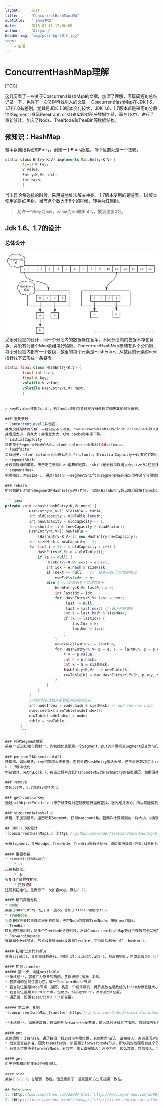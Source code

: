 ```yaml
---
layout:     post
title:      "ConcurrentHashMap详解"
subtitle:   " java并发"
date:       2018-07-16 17:00:00
author:     "Aliyang"
header-img: "img/post-bg-2015.jpg"
tags:
    - 生活
---
```

# ConcurrentHashMap理解

[TOC]

这几天看了一些关于ConcurrentHashMap的文章，加深了理解，写篇简短的总结记录一下，免得下一次又得再找别人的文章。
ConcurrentHashMap在JDK 1.6、1.7和1.8有差别，尤其是JDK 1.8版本变化较大，JDK 1.6、1.7版本都是采用的分段锁(Segment (继承ReentrantLock))来实现对部分数据加锁，而在1.8中，进行了重新设计，加入了Node、TreeNode和TreeBin等数据结构。
## 预知识：HashMap
基本数据结构使用Entry，创建一个Entry数组，每个位置处是一个链表。

``` java
static class Entry<K,V> implements Map.Entry<K,V> {
        final K key;
        V value;
        Entry<K,V> next;
        int hash;
        }
```

当出现哈希碰撞的时候，采用链地址法解决冲突。
1.7版本使用的是链表，1.8版本使用的是红黑树，当节点个数大于8个的时候，转换为红黑树。
> 允许一个key为null，value为null的Entry，放到位置0处。

## Jdk 1.6、1.7的设计
### 总体设计
![concurrentHashMap1](https://github.com/CoderAssassin/markdownImg/blob/master/concurrentHashmap.png?raw=true "concurrentHashMap1.6/1.7")
采用分段锁的设计，同一个分段内的数据存在竞争，不同分段内的数据不存在竞争，并没有对整个Map数组进行加锁。ConcurrentHashMap存储有多个分段锁，每个分段锁内部有一个数组，数组的每个元素是HashEntry，从数组的元素的next指针找下去形成一条链表。

``` java
static final class HashEntry<K,V> {
        final int hash;
        final K key;
        volatile V value;
        volatile HashEntry<K,V> next;
        }
        ```

> key和value不能为null，若为null说明当前线程没有处理完而被其他线程看到。

### 重要参数
* ConcurrentLevel(并发度)
并发度就是锁的个数，一经指定不可改变。ConcurrentHashMap的<font color=red>默认并发度为16</font>，如果创建的时候用户自定义并发度，那么创建后的并发度为<font color=red>大于等于用户并发度的最小2次幂值</font>(比如自定义17最后是32)。之所以取2的幂值是因为可以直接进行位运算来扩容。
并发度太小，竞争大；并发度太大，CPU cache命中率下降。
* initialCapacity
决定每个Segment数组的大小，<font color=red>默认为16</font>。
* loadfactor
负载因子，<font color=red>默认为0.75</font>，和initialCapacity一起决定了数组的大小。
* segmentShift
分段锁数组的偏移，用于定位参与hash运算的位数，sshift是分段锁数组大小ssize从1往左移动的位数，32-sshift=segmentShift。因为分段锁数组大小最大16位(65535)，所以segmentShift最大也是65535。
* segmentMask
哈希掩码，为ssize-1，通过(hash>>>segmentShift)&segmentMask来定位在某个分段锁自身的数组里的下标。

### rehash
扩容都是针对某个Segment的HashEntry进行扩容，当加入HashEntry超出数组阈值threshold会进行扩容。假设扩容前某个HashEntry在其所在的Segment的HashEntry数组的索引为i，那么扩容后的新的数组的索引为i(个人理解：扩容是前面的Segment进行了扩容，该Segment没有进行扩容)或者i+capacity(扩容两倍)，大部分HashEntry的index可以保持不变，找到第一个index不变的HashEntry，和前面的节点重排。

``` java
private void rehash(HashEntry<K,V> node) {
           HashEntry<K,V>[] oldTable = table;
           int oldCapacity = oldTable.length;
           int newCapacity = oldCapacity << 1;
           threshold = (int)(newCapacity * loadFactor);
           HashEntry<K,V>[] newTable =
               (HashEntry<K,V>[]) new HashEntry[newCapacity];
           int sizeMask = newCapacity - 1;
           for (int i = 0; i < oldCapacity ; i++) {
               HashEntry<K,V> e = oldTable[i];
               if (e != null) {
                   HashEntry<K,V> next = e.next;
                   int idx = e.hash & sizeMask;
                   if (next == null)   //  链表只有1个实体的情况
                       newTable[idx] = e;
                   else { // 链表有多个实体的情况
                       HashEntry<K,V> lastRun = e;
                       int lastIdx = idx;
                       for (HashEntry<K,V> last = next;
                            last != null;
                            last = last.next) {//遍历到链表尾
                           int k = last.hash & sizeMask;
                           if (k != lastIdx) {
                               lastIdx = k;
                               lastRun = last;
                           }
                       }
                       newTable[lastIdx] = lastRun;
                       for (HashEntry<K,V> p = e; p != lastRun; p = p.next) {//以链表尾节点作为终止标记，将前面所有实体重新插入新的数组
                           V v = p.value;
                           int h = p.hash;
                           int k = h & sizeMask;
                           HashEntry<K,V> n = newTable[k];
                           newTable[k] = new HashEntry<K,V>(h, p.key, v, n);
                       }
                   }
               }
           }
           //将新的实体插入新数组对应的链表头
           int nodeIndex = node.hash & sizeMask; // add the new node
           node.setNext(newTable[nodeIndex]);
           newTable[nodeIndex] = node;
           table = newTable;
       }
       ```

### 创建Segment数组
采用**延迟初始化机制**。先初始化数组第一个Segment，put的时候检查Segment是否为null，是的话调用ensureSegment()创建。

### put/putIfAbsent/putAll
获得锁，遍历链表，key相同那么更新值，否则新建HashEntry插入头部，若节点总数超过threshold，那么rehash()扩容，再写入数组。
> 1.7版本优化
申请锁时，先tryLock()，在该过程中对其hashCode对应的HashEntry的链表遍历，如果没找到key相同实体那么重新创建一个，当tryLock()一定次数后用lock()申请锁，这样做目的是使链表被CPU cache缓存。并发时put(),rehash(),remove()等导致链表头结点变化，那么需要重新扫描链表

### remove
类似put等，1.7也进行同样优化。

### get/containKey
通过getObjectVolatile()原子读获得对应链表进行遍历查找。因为是并发的，所以可能得到的结果是过时的数据，所以ConcurrentHashMap具有弱一致性。

### size/containsValue
原理：不加锁循环，遍历所有Segment，获得modcount和，若两次计算得到的一样大小，说明没有其他线程更改ConcurrentHashMap，返回值；否则对所有Segment加锁计算。

## JDK 1.8的设计
![concurrentHashMap1.8](https://github.com/CoderAssassin/markdownImg/blob/master/concurrentHashMap1.png?raw=true "concurrentHashMap1.8")

去掉Segment，采用Nodpe，TreeNode，TreeBin等数据结构，底层采用数组/链表/红黑树的设计。

#### 重要参数
* sizeCtl(控制标识符)
	* -1 
正在初始化。
	* -N
有N-1个线程在扩容。
	* 正数或0
还没有初始化，值表示下一次扩容大小。默认0.75.

#### 新的数据结构
* Node
类似于HashEntry，位于第一层次。增加了find()辅助get()。
* TreeNode
当需要将链表转换成红黑树的时候，先将Node包装成TreeNode，带有next指针。
* TreeBin
转化成红黑树时，对多个TreeNode进行封装，所以ConcurrentHashMap数组中存放的也就是TreeBin了，也是对应的红黑树的根。带有读写锁。
* ForwardingNode
连接两个数组节点，节点或者是Node或者是TreeBin，它的属性都为null，hash为-1。

#### 初始化initTable
查看sizeCtl，只能单线程进行。初始化时，sizeCtl设为-1，然后初始化，完成后设为0.75*n。

#### 扩容transfer
##### 第一步，构建nextTable
**单线程**，容量扩为原来的两倍。总体思想：遍历-复制。
* 若数组的当前位置为空，放一个forwardNode节点
* 若当前位置是Node节点，遍历，构造一个反序序列，尾节点放在新数组的i+n(n为原数组大小)位置，原来Node节点放到i位置。
* 若当前位置是TreeBin节点，也反序，然后放到i+n，原来放到i位置。
* 遍历后，设置sizeCtl为0.75*新容量。

##### 第二步，复制
![concurrentHashMap_Transfer](https://github.com/CoderAssassin/markdownImg/blob/master/concurrentHashMap3.jpg?raw=true)

**多线程**。遍历原数组，若遍历到forwardNode节点，那么跳过继续往下遍历。否则遍历对应的Node链表或者树。每处理完一个节点设置对应Node或者TreeNode/TreeBin的值为forwardNode，另一个线程看到forwardNode直接跳过往后继续。

#### put
总体思想：计算hash，遍历数组，找到对应索引位置，若位置为null，直接插入，否则遍历对应节点。若链表那么插入尾部，否则按照树的方式插入。分如下两种情况：
* 检测是否在扩容，因为transfer第一步设置了forwardNode节点，所以别的线程看到这个节点的时候，一起扩容，也就是进入多线程复制。
* 若插入位置不是forwardNode。若为空，那么直接插入；若不为空，那么加锁，然后插入。当插入后节点个数大于**8**，那么转为红黑树。

#### get
对于链表和树的情况分别查询找。

#### size
类似1.6/1.7，也是弱一致性，但是使用了一些变量和方法来提高一致性。

## Reference
1. [http://www.importnew.com/22007.html](http://www.importnew.com/22007.html)
2. [http://ifeve.com/concurrenthashmap/](http://ifeve.com/concurrenthashmap/)
